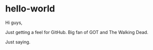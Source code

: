# hello-world
Hi guys,

Just getting a feel for GitHub. Big fan of GOT and The Walking Dead.

Just saying. 
